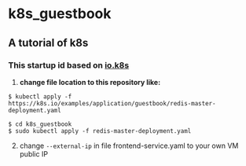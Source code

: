 # k8s_guestbook
## A tutorial of k8s
### This startup id based on [io.k8s](https://kubernetes.io/docs/tutorials/stateless-application/guestbook/)
1. **change file location to this repository like:**
```
$ kubectl apply -f https://k8s.io/examples/application/guestbook/redis-master-deployment.yaml
```
```
$ cd k8s_guestbook
$ sudo kubectl apply -f redis-master-deployment.yaml
```
2. change `--external-ip` in file frontend-service.yaml to your own VM public IP
